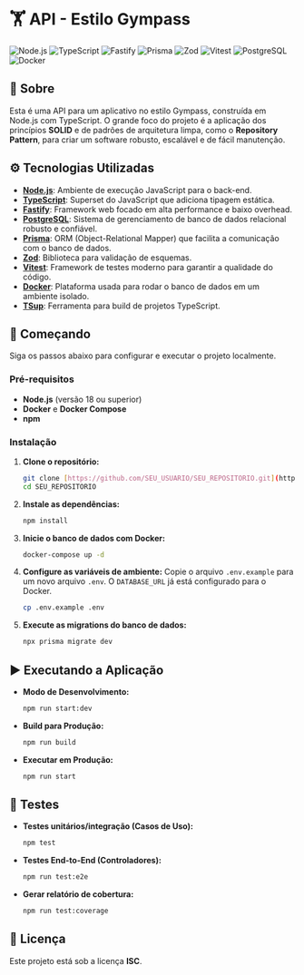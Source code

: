 # 🏋️ API - Estilo Gympass

![Node.js](https://img.shields.io/badge/Node.js-339933?style=for-the-badge&logo=nodedotjs&logoColor=white)
![TypeScript](https://img.shields.io/badge/TypeScript-007ACC?style=for-the-badge&logo=typescript&logoColor=white)
![Fastify](https://img.shields.io/badge/Fastify-000000?style=for-the-badge&logo=fastify&logoColor=white)
![Prisma](https://img.shields.io/badge/Prisma-2D3748?style=for-the-badge&logo=prisma&logoColor=white)
![Zod](https://img.shields.io/badge/Zod-3E67B1?style=for-the-badge&logo=zod&logoColor=white)
![Vitest](https://img.shields.io/badge/Vitest-6E941C?style=for-the-badge&logo=vitest&logoColor=white)
![PostgreSQL](https://img.shields.io/badge/PostgreSQL-4169E1?style=for-the-badge&logo=postgresql&logoColor=white)
![Docker](https://img.shields.io/badge/Docker-2496ED?style=for-the-badge&logo=docker&logoColor=white)

## 📝 Sobre

Esta é uma API para um aplicativo no estilo Gympass, construída em Node.js com TypeScript. O grande foco do projeto é a aplicação dos princípios **SOLID** e de padrões de arquitetura limpa, como o **Repository Pattern**, para criar um software robusto, escalável e de fácil manutenção.

## ⚙️ Tecnologias Utilizadas

* **[Node.js](https://nodejs.org/)**: Ambiente de execução JavaScript para o back-end.
* **[TypeScript](https://www.typescriptlang.org/)**: Superset do JavaScript que adiciona tipagem estática.
* **[Fastify](https://www.fastify.io/)**: Framework web focado em alta performance e baixo overhead.
* **[PostgreSQL](https://www.postgresql.org/)**: Sistema de gerenciamento de banco de dados relacional robusto e confiável.
* **[Prisma](https://www.prisma.io/)**: ORM (Object-Relational Mapper) que facilita a comunicação com o banco de dados.
* **[Zod](https://zod.dev/)**: Biblioteca para validação de esquemas.
* **[Vitest](https://vitest.dev/)**: Framework de testes moderno para garantir a qualidade do código.
* **[Docker](https://www.docker.com/)**: Plataforma usada para rodar o banco de dados em um ambiente isolado.
* **[TSup](https://tsup.egoist.dev/)**: Ferramenta para build de projetos TypeScript.

## 🚀 Começando

Siga os passos abaixo para configurar e executar o projeto localmente.

### Pré-requisitos
* **Node.js** (versão 18 ou superior)
* **Docker** e **Docker Compose**
* **npm**

### Instalação

1.  **Clone o repositório:**
    ```bash
    git clone [https://github.com/SEU_USUARIO/SEU_REPOSITORIO.git](https://github.com/SEU_USUARIO/SEU_REPOSITORIO.git)
    cd SEU_REPOSITORIO
    ```

2.  **Instale as dependências:**
    ```bash
    npm install
    ```

3.  **Inicie o banco de dados com Docker:**
    ```bash
    docker-compose up -d
    ```

4.  **Configure as variáveis de ambiente:**
    Copie o arquivo `.env.example` para um novo arquivo `.env`. O `DATABASE_URL` já está configurado para o Docker.
    ```bash
    cp .env.example .env
    ```

5.  **Execute as migrations do banco de dados:**
    ```bash
    npx prisma migrate dev
    ```

## ▶️ Executando a Aplicação

* **Modo de Desenvolvimento:**
    ```bash
    npm run start:dev
    ```
* **Build para Produção:**
    ```bash
    npm run build
    ```
* **Executar em Produção:**
    ```bash
    npm run start
    ```

## 🧪 Testes

* **Testes unitários/integração (Casos de Uso):**
    ```bash
    npm test
    ```
* **Testes End-to-End (Controladores):**
    ```bash
    npm run test:e2e
    ```
* **Gerar relatório de cobertura:**
    ```bash
    npm run test:coverage
    ```

## 📄 Licença

Este projeto está sob a licença **ISC**.
